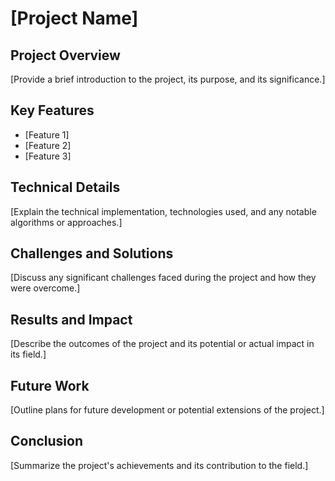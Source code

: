 # [Project Name]

## Project Overview
[Provide a brief introduction to the project, its purpose, and its significance.]

## Key Features
- [Feature 1]
- [Feature 2]
- [Feature 3]

## Technical Details
[Explain the technical implementation, technologies used, and any notable algorithms or approaches.]

## Challenges and Solutions
[Discuss any significant challenges faced during the project and how they were overcome.]

## Results and Impact
[Describe the outcomes of the project and its potential or actual impact in its field.]

## Future Work
[Outline plans for future development or potential extensions of the project.]

## Conclusion
[Summarize the project's achievements and its contribution to the field.]